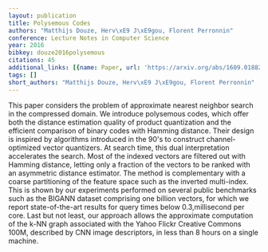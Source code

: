 ```yaml
---
layout: publication
title: Polysemous Codes
authors: "Matthijs Douze, Herv\xE9 J\xE9gou, Florent Perronnin"
conference: Lecture Notes in Computer Science
year: 2016
bibkey: douze2016polysemous
citations: 45
additional_links: [{name: Paper, url: 'https://arxiv.org/abs/1609.01882'}]
tags: []
short_authors: "Matthijs Douze, Herv\xE9 J\xE9gou, Florent Perronnin"
---
```

This paper considers the problem of approximate nearest neighbor search in
the compressed domain. We introduce polysemous codes, which offer both the
distance estimation quality of product quantization and the efficient
comparison of binary codes with Hamming distance. Their design is inspired by
algorithms introduced in the 90's to construct channel-optimized vector
quantizers. At search time, this dual interpretation accelerates the search.
Most of the indexed vectors are filtered out with Hamming distance, letting
only a fraction of the vectors to be ranked with an asymmetric distance
estimator.
  The method is complementary with a coarse partitioning of the feature space
such as the inverted multi-index. This is shown by our experiments performed on
several public benchmarks such as the BIGANN dataset comprising one billion
vectors, for which we report state-of-the-art results for query times below
0.3\,millisecond per core. Last but not least, our approach allows the
approximate computation of the k-NN graph associated with the Yahoo Flickr
Creative Commons 100M, described by CNN image descriptors, in less than 8 hours
on a single machine.